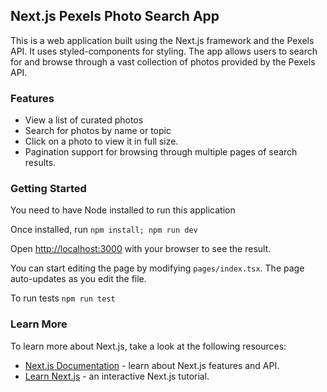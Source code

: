 ## Next.js Pexels Photo Search App

This is a web application built using the Next.js framework and the Pexels API. It uses styled-components for styling. The app allows users to search for and browse through a vast collection of photos provided by the Pexels API.

### Features
- View a list of curated photos
- Search for photos by name or topic
- Click on a photo to view it in full size.
- Pagination support for browsing through multiple pages of search results.

### Getting Started
You need to have Node installed to run this application

Once installed, run `npm install; npm run dev`

Open [http://localhost:3000](http://localhost:3000) with your browser to see the result.

You can start editing the page by modifying `pages/index.tsx`. The page auto-updates as you edit the file.

To run tests `npm run test`

### Learn More

To learn more about Next.js, take a look at the following resources:

- [Next.js Documentation](https://nextjs.org/docs) - learn about Next.js features and API.
- [Learn Next.js](https://nextjs.org/learn) - an interactive Next.js tutorial.
